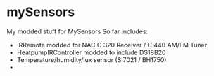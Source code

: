 # mySensors
My modded stuff for MySensors
So far includes:
* IRRemote modded for NAC C 320 Receiver / C 440 AM/FM Tuner
* HeatpumpIRController modded to include DS18B20
* Temperature/humidity/lux sensor (SI7021 / BH1750)
* 
